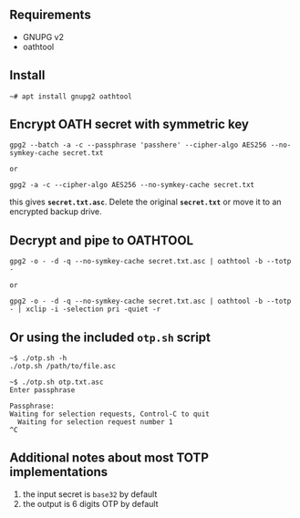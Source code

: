 ## Requirements
- GNUPG v2
- oathtool

## Install
```shell
~# apt install gnupg2 oathtool
```

## Encrypt OATH secret with symmetric key
```shell
gpg2 --batch -a -c --passphrase 'passhere' --cipher-algo AES256 --no-symkey-cache secret.txt

or

gpg2 -a -c --cipher-algo AES256 --no-symkey-cache secret.txt
```
  
this gives **`secret.txt.asc`**.  Delete the original **`secret.txt`** or move it to an encrypted backup drive.

## Decrypt and pipe to OATHTOOL
```shell
gpg2 -o - -d -q --no-symkey-cache secret.txt.asc | oathtool -b --totp -

or

gpg2 -o - -d -q --no-symkey-cache secret.txt.asc | oathtool -b --totp - | xclip -i -selection pri -quiet -r 
``` 
  
## Or using the included **`otp.sh`** script
```shell
~$ ./otp.sh -h
./otp.sh /path/to/file.asc

~$ ./otp.sh otp.txt.asc 
Enter passphrase

Passphrase: 
Waiting for selection requests, Control-C to quit
  Waiting for selection request number 1
^C
```

## Additional notes about most TOTP implementations
1. the input secret is `base32` by default
2. the output is 6 digits OTP by default
